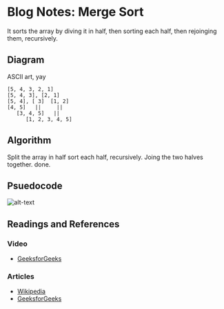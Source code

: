 # Blog Notes: Merge Sort
It sorts the array by diving it in half, then sorting each half, then rejoinging them, recursively.

## Diagram
ASCII art, yay

`[5, 4, 3, 2, 1]`  
`[5, 4, 3], [2, 1]`  
`[5, 4], [ 3]  [1, 2]`  
`[4, 5]   ||     ||  `  
`    [3, 4, 5]   ||  `  
`      [1, 2, 3, 4, 5]`  

## Algorithm
Split the array in half
sort each half, recursively.
Joing the two halves together.
done.

## Psuedocode
![alt-text](https://i.imgur.com/2Mq6zGR.png)

## Readings and References
### Video
* [GeeksforGeeks](https://www.youtube.com/watch?v=JSceec-wEyw)
### Articles
* [Wikipedia](https://en.wikipedia.org/wiki/Merge_sort)
* [GeeksforGeeks](https://www.geeksforgeeks.org/merge-sort/)
